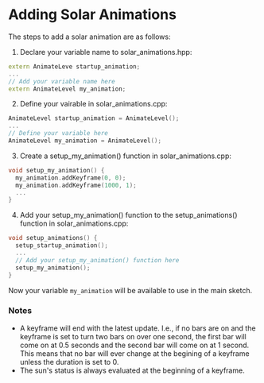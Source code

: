 # Adding Solar Animations
The steps to add a solar animation are as follows:
1. Declare your variable name to solar_animations.hpp:
```cpp
extern AnimateLeve startup_animation;
...
// Add your variable name here
extern AnimateLevel my_animation;
```
2. Define your vairable in solar_animations.cpp:
```cpp
AnimateLevel startup_animation = AnimateLevel();
...
// Define your variable here
AnimateLevel my_animation = AnimateLevel();
```
3. Create a setup_my_animation() function in solar_animations.cpp:
```cpp
void setup_my_animation() {
  my_animation.addKeyframe(0, 0);
  my_animation.addKeyframe(1000, 1);
  ...
}
```
4. Add your setup_my_animation() function to the setup_animations() function in solar_animations.cpp:
```cpp
void setup_animations() {
  setup_startup_animation();
  ...
  // Add your setup_my_animation() function here
  setup_my_animation();
}
```

Now your variable ```my_animation``` will be available to use in the main sketch. 

### Notes
- A keyframe will end with the latest update. I.e., if no bars are on and the keyframe is set to turn two bars on over one second, the first bar will come on at 0.5 seconds and the second bar will come on at 1 second. This means that no bar will ever change at the begining of a keyframe unless the duration is set to 0.
- The sun's status is always evaluated at the beginning of a keyframe.